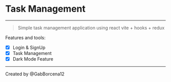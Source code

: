 # Task Management
---

> Simple task management application using react vite + hooks + redux

Features and tools: 
- [x] Login & SignUp
- [x] Task Management
- [x] Dark Mode Feature

---

Created by @GabBorcena12
